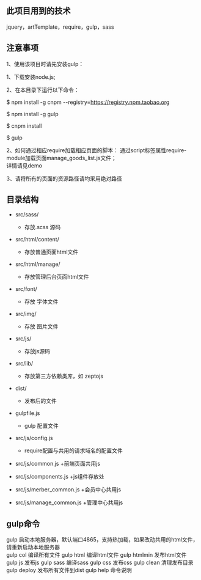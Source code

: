 ﻿

## 此项目用到的技术
   jquery，artTemplate，require，gulp，sass

## 注意事项
   1、使用该项目时请先安装gulp：
   
   1、下载安装node.js;

   2、在本目录下运行以下命令：

   $ npm install -g cnpm --registry=https://registry.npm.taobao.org

   $ npm install -g gulp 

   $ cnpm install

   $ gulp

   
   2、如何通过相应require加载相应页面的脚本：
	 <script id="script" src="/src/libs/require.min.js" defer async="true" require-module="./manage_goods_list" data-main="/src/js/config.js"></script>
    通过script标签属性require-module加载页面manage_goods_list.js文件；   
    详情请见demo
	
   3、请将所有的页面的资源路径请均采用绝对路径	   
   
## 目录结构

- src/sass/
    + 存放.scss 源码

- src/html/content/
    + 存放普通页面html文件

- src/html/manage/
    + 存放管理后台页面html文件
	
- src/font/
    + 存放 字体文件

- src/img/
    + 存放 图片文件

- src/js/
    + 存放js源码 

- src/lib/
    + 存放第三方依赖类库，如 zeptojs

- dist/
    + 发布后的文件

- gulpfile.js
    + gulp 配置文件
	
- src/js/config.js
    + require配置与共用的请求域名的配置文件
	
- src/js/common.js
    +前端页面共用js
	
- src/js/components.js
    +js组件存放处	
	
- src/js/merber_common.js
    +会员中心共用js	

- src/js/manage_common.js
    +管理中心共用js		
	

## gulp命令
   
   gulp            启动本地服务器，默认端口4865，支持热加载，如果改动共用的html文件，请重新启动本地服务器   
   gulp col        编译所有文件
   gulp html       编译html文件
   gulp htmlmin    发布html文件
   gulp js         发布js
   gulp sass       编译sass
   gulp css        发布css
   gulp clean      清理发布目录
   gulp deploy     发布所有文件到dist
   gulp help       命令说明


   


   
   
